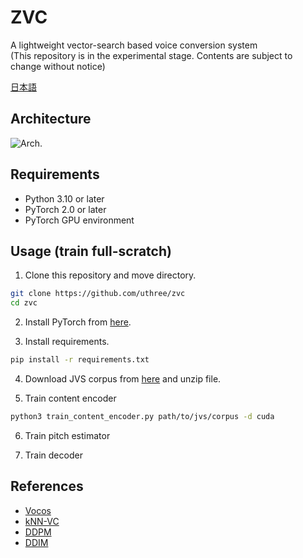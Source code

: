 # ZVC
A lightweight vector-search based voice conversion system  
(This repository is in the experimental stage. Contents are subject to change without notice)

[日本語](https://github.com/uthree/zvc/blob/main/documents/readme_ja.md)

## Architecture
![Arch.](https://github.com/uthree/zvc/blob/main/documents/architecture.png)

## Requirements
- Python 3.10 or later
- PyTorch 2.0 or later
- PyTorch GPU environment

## Usage (train full-scratch)
1. Clone this repository and move directory.
```sh
git clone https://github.com/uthree/zvc
cd zvc
```

2. Install  PyTorch from
[here](https://pytorch.org).

3. Install requirements.
```sh
pip install -r requirements.txt
```

4. Download JVS corpus from [here](https://sites.google.com/site/shinnosuketakamichi/research-topics/jvs_corpus) and unzip file.

5. Train content encoder
```sh
python3 train_content_encoder.py path/to/jvs/corpus -d cuda
```

6. Train pitch estimator

7. Train decoder


## References
- [Vocos](https://arxiv.org/abs/2306.00814)
- [kNN-VC](https://arxiv.org/abs/2305.18975)
- [DDPM](https://arxiv.org/abs/2006.11239)
- [DDIM](https://arxiv.org/abs/2010.02502)